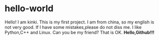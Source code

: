 # hello-world

Hello!
I am kinki.
This is my first project.
I am from china,
so my english is not very good.
If I have some mistakes,please do not diss me.
I like Python,C++ and Linux.
Can you be my friend?
That is OK.
**Hello,Github!!!**
